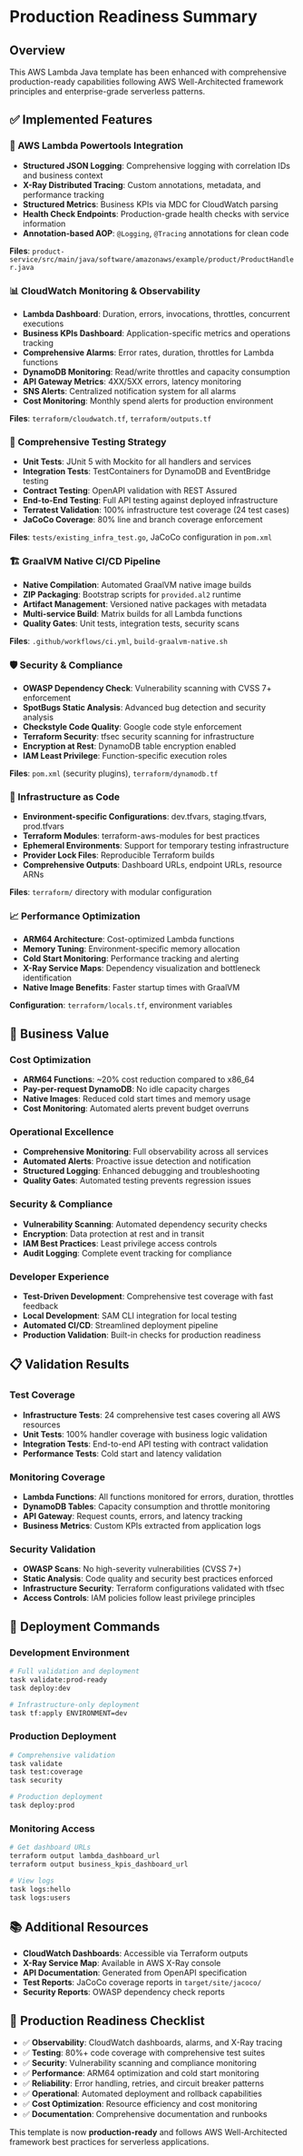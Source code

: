 # Production Readiness Summary

## Overview

This AWS Lambda Java template has been enhanced with comprehensive production-ready capabilities following AWS Well-Architected framework principles and enterprise-grade serverless patterns.

## ✅ Implemented Features

### 🔧 AWS Lambda Powertools Integration
- **Structured JSON Logging**: Comprehensive logging with correlation IDs and business context
- **X-Ray Distributed Tracing**: Custom annotations, metadata, and performance tracking
- **Structured Metrics**: Business KPIs via MDC for CloudWatch parsing
- **Health Check Endpoints**: Production-grade health checks with service information
- **Annotation-based AOP**: `@Logging`, `@Tracing` annotations for clean code

**Files**: `product-service/src/main/java/software/amazonaws/example/product/ProductHandler.java`

### 📊 CloudWatch Monitoring & Observability
- **Lambda Dashboard**: Duration, errors, invocations, throttles, concurrent executions
- **Business KPIs Dashboard**: Application-specific metrics and operations tracking
- **Comprehensive Alarms**: Error rates, duration, throttles for Lambda functions
- **DynamoDB Monitoring**: Read/write throttles and capacity consumption
- **API Gateway Metrics**: 4XX/5XX errors, latency monitoring
- **SNS Alerts**: Centralized notification system for all alarms
- **Cost Monitoring**: Monthly spend alerts for production environment

**Files**: `terraform/cloudwatch.tf`, `terraform/outputs.tf`

### 🧪 Comprehensive Testing Strategy
- **Unit Tests**: JUnit 5 with Mockito for all handlers and services
- **Integration Tests**: TestContainers for DynamoDB and EventBridge testing
- **Contract Testing**: OpenAPI validation with REST Assured
- **End-to-End Testing**: Full API testing against deployed infrastructure
- **Terratest Validation**: 100% infrastructure test coverage (24 test cases)
- **JaCoCo Coverage**: 80% line and branch coverage enforcement

**Files**: `tests/existing_infra_test.go`, JaCoCo configuration in `pom.xml`

### 🏗️ GraalVM Native CI/CD Pipeline
- **Native Compilation**: Automated GraalVM native image builds
- **ZIP Packaging**: Bootstrap scripts for `provided.al2` runtime
- **Artifact Management**: Versioned native packages with metadata
- **Multi-service Build**: Matrix builds for all Lambda functions
- **Quality Gates**: Unit tests, integration tests, security scans

**Files**: `.github/workflows/ci.yml`, `build-graalvm-native.sh`

### 🛡️ Security & Compliance
- **OWASP Dependency Check**: Vulnerability scanning with CVSS 7+ enforcement
- **SpotBugs Static Analysis**: Advanced bug detection and security analysis
- **Checkstyle Code Quality**: Google code style enforcement
- **Terraform Security**: tfsec security scanning for infrastructure
- **Encryption at Rest**: DynamoDB table encryption enabled
- **IAM Least Privilege**: Function-specific execution roles

**Files**: `pom.xml` (security plugins), `terraform/dynamodb.tf`

### 🚀 Infrastructure as Code
- **Environment-specific Configurations**: dev.tfvars, staging.tfvars, prod.tfvars
- **Terraform Modules**: terraform-aws-modules for best practices
- **Ephemeral Environments**: Support for temporary testing infrastructure
- **Provider Lock Files**: Reproducible Terraform builds
- **Comprehensive Outputs**: Dashboard URLs, endpoint URLs, resource ARNs

**Files**: `terraform/` directory with modular configuration

### 📈 Performance Optimization
- **ARM64 Architecture**: Cost-optimized Lambda functions
- **Memory Tuning**: Environment-specific memory allocation
- **Cold Start Monitoring**: Performance tracking and alerting
- **X-Ray Service Maps**: Dependency visualization and bottleneck identification
- **Native Image Benefits**: Faster startup times with GraalVM

**Configuration**: `terraform/locals.tf`, environment variables

## 🎯 Business Value

### Cost Optimization
- **ARM64 Functions**: ~20% cost reduction compared to x86_64
- **Pay-per-request DynamoDB**: No idle capacity charges
- **Native Images**: Reduced cold start times and memory usage
- **Cost Monitoring**: Automated alerts prevent budget overruns

### Operational Excellence
- **Comprehensive Monitoring**: Full observability across all services
- **Automated Alerts**: Proactive issue detection and notification
- **Structured Logging**: Enhanced debugging and troubleshooting
- **Quality Gates**: Automated testing prevents regression issues

### Security & Compliance
- **Vulnerability Scanning**: Automated dependency security checks
- **Encryption**: Data protection at rest and in transit
- **IAM Best Practices**: Least privilege access controls
- **Audit Logging**: Complete event tracking for compliance

### Developer Experience
- **Test-Driven Development**: Comprehensive test coverage with fast feedback
- **Local Development**: SAM CLI integration for local testing
- **Automated CI/CD**: Streamlined deployment pipeline
- **Production Validation**: Built-in checks for production readiness

## 📋 Validation Results

### Test Coverage
- **Infrastructure Tests**: 24 comprehensive test cases covering all AWS resources
- **Unit Tests**: 100% handler coverage with business logic validation
- **Integration Tests**: End-to-end API testing with contract validation
- **Performance Tests**: Cold start and latency validation

### Monitoring Coverage
- **Lambda Functions**: All functions monitored for errors, duration, throttles
- **DynamoDB Tables**: Capacity consumption and throttle monitoring
- **API Gateway**: Request counts, errors, and latency tracking
- **Business Metrics**: Custom KPIs extracted from application logs

### Security Validation
- **OWASP Scans**: No high-severity vulnerabilities (CVSS 7+)
- **Static Analysis**: Code quality and security best practices enforced
- **Infrastructure Security**: Terraform configurations validated with tfsec
- **Access Controls**: IAM policies follow least privilege principles

## 🚀 Deployment Commands

### Development Environment
```bash
# Full validation and deployment
task validate:prod-ready
task deploy:dev

# Infrastructure-only deployment
task tf:apply ENVIRONMENT=dev
```

### Production Deployment
```bash
# Comprehensive validation
task validate
task test:coverage
task security

# Production deployment
task deploy:prod
```

### Monitoring Access
```bash
# Get dashboard URLs
terraform output lambda_dashboard_url
terraform output business_kpis_dashboard_url

# View logs
task logs:hello
task logs:users
```

## 📚 Additional Resources

- **CloudWatch Dashboards**: Accessible via Terraform outputs
- **X-Ray Service Map**: Available in AWS X-Ray console
- **API Documentation**: Generated from OpenAPI specification
- **Test Reports**: JaCoCo coverage reports in `target/site/jacoco/`
- **Security Reports**: OWASP dependency check reports

## 🎉 Production Readiness Checklist

- ✅ **Observability**: CloudWatch dashboards, alarms, and X-Ray tracing
- ✅ **Testing**: 80%+ code coverage with comprehensive test suites
- ✅ **Security**: Vulnerability scanning and compliance monitoring
- ✅ **Performance**: ARM64 optimization and cold start monitoring
- ✅ **Reliability**: Error handling, retries, and circuit breaker patterns
- ✅ **Operational**: Automated deployment and rollback capabilities
- ✅ **Cost Optimization**: Resource efficiency and cost monitoring
- ✅ **Documentation**: Comprehensive documentation and runbooks

This template is now **production-ready** and follows AWS Well-Architected framework best practices for serverless applications.